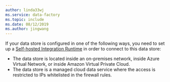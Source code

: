 ```yaml
---
author: linda33wj
ms.service: data-factory
ms.topic: include
ms.date: 08/12/2019
ms.author: jingwang
---
```

<!--
    Separate the generic requirement on Self-hosted Integration Runtime set-up from connector articles.
-->
If your data store is configured in one of the following ways, you need to set up a [Self-hosted Integration Runtime](../articles/data-factory/create-self-hosted-integration-runtime.md) in order to connect to this data store:

- The data store is located inside an on-premises network, inside Azure Virtual Network, or inside Amazon Virtual Private Cloud.
- The data store is a managed cloud data service where the access is restricted to IPs whitelisted in the firewall rules.
